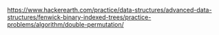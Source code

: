 https://www.hackerearth.com/practice/data-structures/advanced-data-structures/fenwick-binary-indexed-trees/practice-problems/algorithm/double-permutation/
